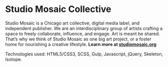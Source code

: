 # Studio Mosaic Collective


Studio Mosaic is a Chicago art collective, digital media label, and independent publisher. We are an interdisciplinary group of artists crafting a space to freely collaborate, influence, and engage. Art is meant be shared. That’s why we think of Studio Mosaic as one big art project, or a foster home for nourishing a creative lifestyle. **Learn more at [studiomosaic.org](http://www.studiomosaic.org)**

Technologies used: HTML5/CSS3, SCSS, Gulp, Javascript, jQuery, Skeleton, Isotope.
